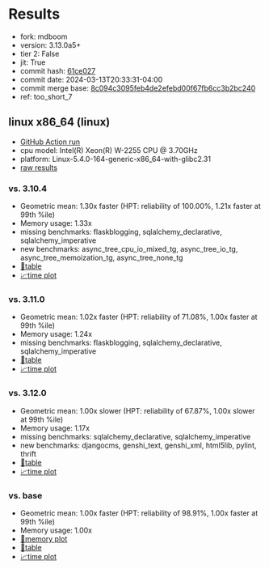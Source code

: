# Results

- fork: mdboom
- version: 3.13.0a5+
- tier 2: False
- jit: True
- commit hash: [61ce027](https://github.com/mdboom/cpython/commit/61ce027)
- commit date: 2024-03-13T20:33:31-04:00
- commit merge base: [8c094c3095feb4de2efebd00f67fb6cc3b2bc240](https://github.com/mdboom/cpython/commit/8c094c3095feb4de2efebd00f67fb6cc3b2bc240)
- ref: too_short_7

## linux x86_64 (linux)

- [GitHub Action run](https://github.com/faster-cpython/benchmarking/actions/runs/8273589530)
- cpu model: Intel(R) Xeon(R) W-2255 CPU @ 3.70GHz
- platform: Linux-5.4.0-164-generic-x86_64-with-glibc2.31
- [raw results](bm-20240313-linux-x86_64-mdboom-too_short_7-3.13.0a5%2B-61ce027.json)

### vs. 3.10.4

- Geometric mean: 1.30x faster (HPT: reliability of 100.00%, 1.21x faster at 99th %ile)
- Memory usage: 1.33x
- missing benchmarks: flaskblogging, sqlalchemy_declarative, sqlalchemy_imperative
- new benchmarks: async_tree_cpu_io_mixed_tg, async_tree_io_tg, async_tree_memoization_tg, async_tree_none_tg
- [📄table](bm-20240313-linux-x86_64-mdboom-too_short_7-3.13.0a5%2B-61ce027-vs-3.10.4.md)
- [📈time plot](bm-20240313-linux-x86_64-mdboom-too_short_7-3.13.0a5%2B-61ce027-vs-3.10.4.png)

### vs. 3.11.0

- Geometric mean: 1.02x faster (HPT: reliability of 71.08%, 1.00x faster at 99th %ile)
- Memory usage: 1.24x
- missing benchmarks: flaskblogging, sqlalchemy_declarative, sqlalchemy_imperative
- [📄table](bm-20240313-linux-x86_64-mdboom-too_short_7-3.13.0a5%2B-61ce027-vs-3.11.0.md)
- [📈time plot](bm-20240313-linux-x86_64-mdboom-too_short_7-3.13.0a5%2B-61ce027-vs-3.11.0.png)

### vs. 3.12.0

- Geometric mean: 1.00x slower (HPT: reliability of 67.87%, 1.00x slower at 99th %ile)
- Memory usage: 1.17x
- missing benchmarks: sqlalchemy_declarative, sqlalchemy_imperative
- new benchmarks: djangocms, genshi_text, genshi_xml, html5lib, pylint, thrift
- [📄table](bm-20240313-linux-x86_64-mdboom-too_short_7-3.13.0a5%2B-61ce027-vs-3.12.0.md)
- [📈time plot](bm-20240313-linux-x86_64-mdboom-too_short_7-3.13.0a5%2B-61ce027-vs-3.12.0.png)

### vs. base

- Geometric mean: 1.00x faster (HPT: reliability of 98.91%, 1.00x faster at 99th %ile)
- Memory usage: 1.00x
- [🧠memory plot](bm-20240313-linux-x86_64-mdboom-too_short_7-3.13.0a5%2B-61ce027-vs-base-mem.png)
- [📄table](bm-20240313-linux-x86_64-mdboom-too_short_7-3.13.0a5%2B-61ce027-vs-base.md)
- [📈time plot](bm-20240313-linux-x86_64-mdboom-too_short_7-3.13.0a5%2B-61ce027-vs-base.png)

